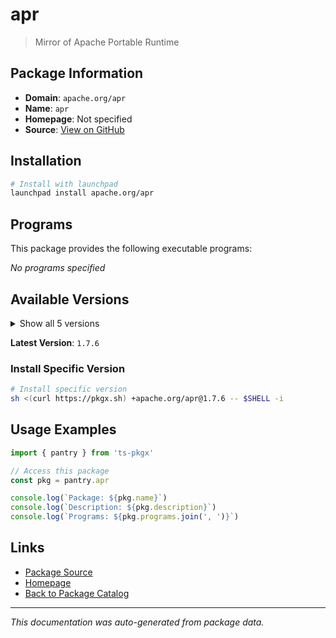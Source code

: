 # apr

> Mirror of Apache Portable Runtime

## Package Information

- **Domain**: `apache.org/apr`
- **Name**: `apr`
- **Homepage**: Not specified
- **Source**: [View on GitHub](https://github.com/pkgxdev/pantry/tree/main/projects/apache.org/apr/package.yml)

## Installation

```bash
# Install with launchpad
launchpad install apache.org/apr
```

## Programs

This package provides the following executable programs:

*No programs specified*

## Available Versions

<details>
<summary>Show all 5 versions</summary>

- `1.7.6`, `1.7.5`, `1.7.4`, `1.7.3`, `1.7.2`

</details>

**Latest Version**: `1.7.6`

### Install Specific Version

```bash
# Install specific version
sh <(curl https://pkgx.sh) +apache.org/apr@1.7.6 -- $SHELL -i
```

## Usage Examples

```typescript
import { pantry } from 'ts-pkgx'

// Access this package
const pkg = pantry.apr

console.log(`Package: ${pkg.name}`)
console.log(`Description: ${pkg.description}`)
console.log(`Programs: ${pkg.programs.join(', ')}`)
```

## Links

- [Package Source](https://github.com/pkgxdev/pantry/tree/main/projects/apache.org/apr/package.yml)
- [Homepage](#)
- [Back to Package Catalog](../../../package-catalog.md)

---

*This documentation was auto-generated from package data.*
